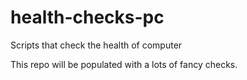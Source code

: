 # health-checks-pc
Scripts that check the health of computer

This repo will be populated with a lots of fancy checks.
